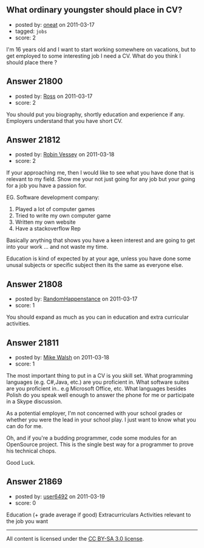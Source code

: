 ## What ordinary youngster should place in CV?

- posted by: [oneat](https://stackexchange.com/users/-1/8720-oneat) on 2011-03-17
- tagged: `jobs`
- score: 2

I'm 16 years old and I want to start working somewhere on vacations, but to get employed to some interesting job I need a CV. What do you think I should place there ?



## Answer 21800

- posted by: [Ross](https://stackexchange.com/users/-1/1390-ross) on 2011-03-17
- score: 2

You should put you biography, shortly education and experience if any. Employers understand that you have short CV.


## Answer 21812

- posted by: [Robin Vessey](https://stackexchange.com/users/-1/984-robin-vessey) on 2011-03-18
- score: 2

If your approaching me, then I would like to see what you have done that is relevant to my field. Show me your not just going for any job but your going for a job you have a passion for.

EG. Software development company: 

 1. Played a lot of computer games 
 2. Tried to write my own computer game
 3. Written my own website
 4. Have a stackoverflow Rep

Basically anything that shows you have a keen interest and are going to get into your work ... and not waste my time.

Education is kind of expected by at your age, unless you have done some unusal subjects or specific subject then its the same as everyone else.




## Answer 21808

- posted by: [RandomHappenstance](https://stackexchange.com/users/-1/8722-randomhappenstance) on 2011-03-17
- score: 1

You should expand as much as you can in education and extra curricular activities.


## Answer 21811

- posted by: [Mike Walsh](https://stackexchange.com/users/-1/8423-mike-walsh) on 2011-03-18
- score: 1

The most important thing to put in a CV is you skill set. What programming languages (e.g. C#,Java,  etc.) are you proficient in.  What software suites are you proficient in.. e.g Microsoft Office, etc. What languages besides Polish do you speak well enough to answer the phone for me or participate in a Skype discussion.

As a potential employer, I'm not concerned with your school grades or whether you were the lead in your school play. I just want to know what you can do for me.

Oh, and if you're a budding programmer, code some modules for an OpenSource project. This is the single best way for a programmer to prove his technical chops.

Good Luck.   


## Answer 21869

- posted by: [user6492](https://stackexchange.com/users/-1/6492-user6492) on 2011-03-19
- score: 0

Education (+ grade average if good)
Extracurriculars
Activities relevant to the job you want



---

All content is licensed under the [CC BY-SA 3.0 license](https://creativecommons.org/licenses/by-sa/3.0/).
